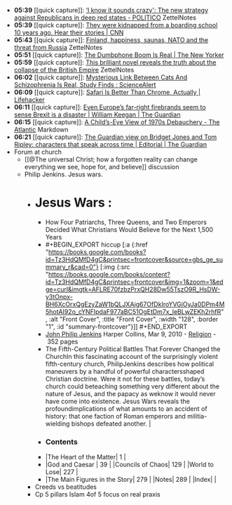 - **05:39** [[quick capture]]:  [‘I know it sounds crazy': The new strategy against Republicans in deep red states - POLITICO](https://www.politico.com/news/2024/04/13/dan-osborn-independent-senate-nebraska-00151967) ZettelNotes
- **05:39** [[quick capture]]:  [They were kidnapped from a boarding school 10 years ago. Hear their stories | CNN](https://www.cnn.com/2024/04/13/africa/chibok-girls-ten-years-as-equals-intl-cmd/index.html)
- **05:43** [[quick capture]]:  [Finland, happiness, saunas, NATO and the threat from Russia](https://www.usatoday.com/story/news/world/2024/04/13/why-is-finland-happiest-country-in-the-world/73242091007/) ZettelNotes
- **05:51** [[quick capture]]:  [The Dumbphone Boom Is Real | The New Yorker](https://www.newyorker.com/culture/infinite-scroll/the-dumbphone-boom-is-real)
- **05:59** [[quick capture]]:  [This brilliant novel reveals the truth about the collapse of the British Empire](https://www.yahoo.com/news/brilliant-novel-reveals-truth-collapse-180000691.html) ZettelNotes
- **06:02** [[quick capture]]:  [Mysterious Link Between Cats And Schizophrenia Is Real, Study Finds : ScienceAlert](https://www.sciencealert.com/mysterious-link-between-cats-and-schizophrenia-is-real-study-finds)
- **06:09** [[quick capture]]:  [Safari Is Better Than Chrome, Actually | Lifehacker](https://lifehacker.com/tech/safari-is-better-than-chrome-actually)
- **06:11** [[quick capture]]:  [Even Europe’s far-right firebrands seem to sense Brexit is a disaster | William Keegan | The Guardian](https://www.theguardian.com/business/2024/apr/14/even-europes-far-right-firebrands-seem-to-sense-brexit-is-a-disaster)
- **06:15** [[quick capture]]:  [A Child’s-Eye View of 1970s Debauchery - The Atlantic](https://www.theatlantic.com/books/archive/2024/04/helen-garner-monkey-grip-childrens-bach/678028/) Markdown
- **06:21** [[quick capture]]:  [The Guardian view on Bridget Jones and Tom Ripley: characters that speak across time | Editorial | The Guardian](https://www.theguardian.com/commentisfree/2024/apr/12/the-guardian-view-on-bridget-jones-and-tom-ripley-characters-that-speak-across-time)
- Forum at church
	- [[@The universal Christ; how a forgotten reality can change everything we see, hope for, and believe]] discussion
	- Philip Jenkins. Jesus wars.
		- # Jesus Wars :
			- How Four Patriarchs, Three Queens, and Two Emperors Decided What Christians Would Believe for the Next 1,500 Years
			- #+BEGIN_EXPORT hiccup
			  [:a {:href "https://books.google.com/books?id=Tz3HdQMfD4gC&printsec=frontcover&source=gbs_ge_summary_r&cad=0"} [:img {:src "https://books.google.com/books/content?id=Tz3HdQMfD4gC&printsec=frontcover&img=1&zoom=1&edge=curl&imgtk=AFLRE70fzbzPrxQH28Dw55TszO9R_HsDW-y3tOnpx-BH6XcOrxQgEzyZaW1bQLJXAig67OfDkIroYVGiOyJa0DPm4M5hotAI92o_cYNFIpdaF977aBC51OgEtDm7x_leBLwZEKh2rhfR", :alt "Front Cover", :title "Front Cover", :width "128", :border "1", :id "summary-frontcover"}]]
			  #+END_EXPORT
			- [John Philip Jenkins](https://www.google.com/search?tbo=p&tbm=bks&q=inauthor:%22John+Philip+Jenkins%22)
			  Harper Collins, Mar 9, 2010 - [Religion](https://www.google.com/search?tbo=p&tbm=bks&q=subject:%22Religion%22&source=gbs_ge_summary_r&cad=0) - 352 pages
			- The Fifth-Century Political Battles That Forever Changed the ChurchIn this fascinating account of the surprisingly violent fifth-century church, PhilipJenkins describes how political maneuvers by a handful of powerful charactersshaped Christian doctrine. Were it not for these battles, today’s church could beteaching something very different about the nature of Jesus, and the papacy as weknow it would never have come into existence. Jesus Wars reveals the profoundimplications of what amounts to an accident of history: that one faction of Roman emperors and militia-wielding bishops defeated another. |
			- ###  Contents
			- |The Heart of the Matter| 1 |
			- |God and Caesar | 39 |
			  |Councils of Chaos| 129 |
			  |World to Lose| 227 |
			- |The Main Figures in the Story| 279 |
			  |Notes| 289 |
			  |Index| |
		- Creeds vs beatitudes
		- Cp 5 pillars Islam 4of 5 focus on real praxis